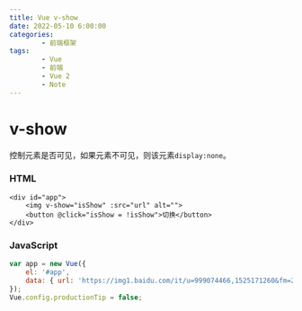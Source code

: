 ```yaml
---
title: Vue v-show
date: 2022-05-10 6:00:00
categories:
        - 前端框架
tags:
        - Vue
        - 前端
        - Vue 2
        - Note
---
```


# v-show

控制元素是否可见，如果元素不可见，则该元素`display:none`。

### HTML

```vue
<div id="app">
    <img v-show="isShow" :src="url" alt="">
    <button @click="isShow = !isShow">切换</button>
</div>
```

### JavaScript

```js
var app = new Vue({
	el: '#app',
	data: { url: 'https://img1.baidu.com/it/u=999074466,1525171260&fm=253&fmt=auto&app=138&f=JPEG?w=500&h=333' },
});
Vue.config.productionTip = false;
```
